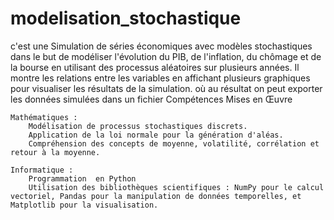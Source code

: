 # modelisation_stochastique
c'est une Simulation de séries économiques avec modèles stochastiques
dans le  but  de modéliser l'évolution du PIB, de l'inflation, du chômage et de la bourse en utilisant des processus aléatoires sur plusieurs années.
Il montre les relations entre les variables en affichant plusieurs graphiques pour visualiser les résultats de la simulation.
où au résultat on peut exporter les données simulées dans un fichier 
Compétences Mises en Œuvre

    Mathématiques :
        Modélisation de processus stochastiques discrets.
        Application de la loi normale pour la génération d'aléas.
        Compréhension des concepts de moyenne, volatilité, corrélation et retour à la moyenne.

    Informatique :
        Programmation  en Python 
        Utilisation des bibliothèques scientifiques : NumPy pour le calcul vectoriel, Pandas pour la manipulation de données temporelles, et Matplotlib pour la visualisation.
        
